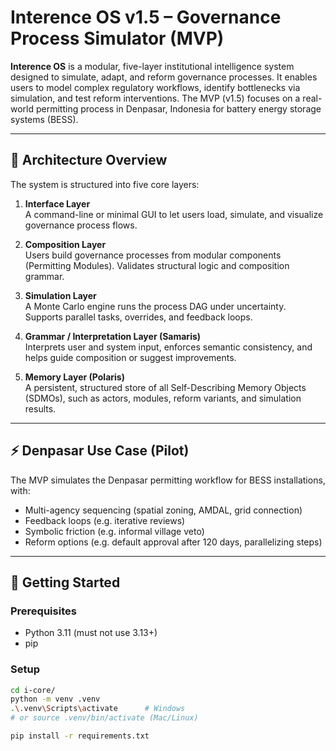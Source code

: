 # Interence OS v1.5 – Governance Process Simulator (MVP)

**Interence OS** is a modular, five-layer institutional intelligence system designed to simulate, adapt, and reform governance processes. It enables users to model complex regulatory workflows, identify bottlenecks via simulation, and test reform interventions. The MVP (v1.5) focuses on a real-world permitting process in Denpasar, Indonesia for battery energy storage systems (BESS).

---

## 🧱 Architecture Overview

The system is structured into five core layers:

1. **Interface Layer**  
   A command-line or minimal GUI to let users load, simulate, and visualize governance process flows.

2. **Composition Layer**  
   Users build governance processes from modular components (Permitting Modules). Validates structural logic and composition grammar.

3. **Simulation Layer**  
   A Monte Carlo engine runs the process DAG under uncertainty. Supports parallel tasks, overrides, and feedback loops.

4. **Grammar / Interpretation Layer (Samaris)**  
   Interprets user and system input, enforces semantic consistency, and helps guide composition or suggest improvements.

5. **Memory Layer (Polaris)**  
   A persistent, structured store of all Self-Describing Memory Objects (SDMOs), such as actors, modules, reform variants, and simulation results.

---

## ⚡ Denpasar Use Case (Pilot)

The MVP simulates the Denpasar permitting workflow for BESS installations, with:
- Multi-agency sequencing (spatial zoning, AMDAL, grid connection)
- Feedback loops (e.g. iterative reviews)
- Symbolic friction (e.g. informal village veto)
- Reform options (e.g. default approval after 120 days, parallelizing steps)

---

## 🚀 Getting Started

### Prerequisites

- Python 3.11 (must not use 3.13+)
- pip

### Setup

```bash
cd i-core/
python -m venv .venv
.\.venv\Scripts\activate      # Windows
# or source .venv/bin/activate (Mac/Linux)

pip install -r requirements.txt